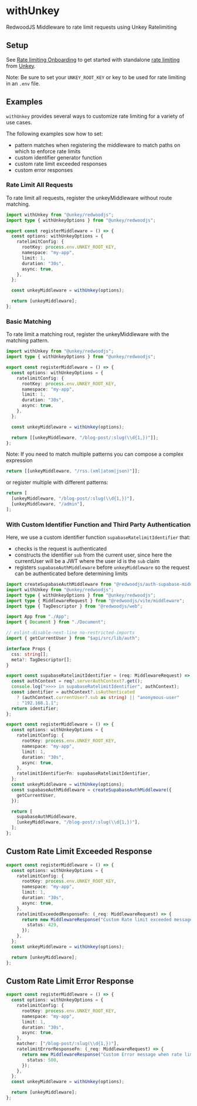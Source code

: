 # withUnkey

RedwoodJS Middleware to rate limit requests using Unkey Ratelimiting

## Setup

See [Rate limiting Onboarding](https://www.unkey.com/docs/onboarding/onboarding-ratelimiting) to get started with standalone [rate limiting](https://www.unkey.com/docs/apis/features/ratelimiting) from [Unkey](https://www.unkey.com).

Note: Be sure to set your `UNKEY_ROOT_KEY` or key to be used for rate limiting in an `.env` file.

## Examples

`withUnkey` provides several ways to customize rate limiting for a variety of use cases.

The following examples sow how to set:

- pattern matches when registering the middleware to match paths on which to enforce rate limits
- custom identifier generator function
- custom rate limit exceeded responses
- custom error responses

### Rate Limit All Requests

To rate limit all requests, register the unkeyMiddleware without route matching.

```ts file="web/src/entry.server.tsx"
import withUnkey from "@unkey/redwoodjs";
import type { withUnkeyOptions } from "@unkey/redwoodjs";

export const registerMiddleware = () => {
  const options: withUnkeyOptions = {
    ratelimitConfig: {
      rootKey: process.env.UNKEY_ROOT_KEY,
      namespace: "my-app",
      limit: 1,
      duration: "30s",
      async: true,
    },
  };

  const unkeyMiddleware = withUnkey(options);

  return [unkeyMiddleware];
};
```

### Basic Matching

To rate limit a matching rout, register the unkeyMiddleware with the matching pattern.

```ts file="web/src/entry.server.tsx"
import withUnkey from "@unkey/redwoodjs";
import type { withUnkeyOptions } from "@unkey/redwoodjs";

export const registerMiddleware = () => {
  const options: withUnkeyOptions = {
    ratelimitConfig: {
      rootKey: process.env.UNKEY_ROOT_KEY,
      namespace: "my-app",
      limit: 1,
      duration: "30s",
      async: true,
    },
  };

  const unkeyMiddleware = withUnkey(options);

  return [[unkeyMiddleware, "/blog-post/:slug(\\d{1,})"]];
};
```

Note: If you need to match multiple patterns you can compose a complex expression

```ts
return [[unkeyMiddleware, "/rss.(xml|atom|json)"]];
```

or register multiple with different patterns:

```ts
return [
  [unkeyMiddleware, "/blog-post/:slug(\\d{1,})"],
  [unkeyMiddleware, "/admin"],
];
```

### With Custom Identifier Function and Third Party Authentication

Here, we use a custom identifier function `supabaseRatelimitIdentifier` that:

- checks is the request is authenticated
- constructs the identifier `sub` from the current user, since here the currentUser will be a JWT where the user id is the `sub` claim
- registers `supabaseAuthMiddleware` before `unkeyMiddleware` so the request can be authenticated before determining limits

```ts file="web/src/entry.server.ts"
import createSupabaseAuthMiddleware from "@redwoodjs/auth-supabase-middleware";
import withUnkey from "@unkey/redwoodjs";
import type { withUnkeyOptions } from "@unkey/redwoodjs";
import type { MiddlewareRequest } from "@redwoodjs/vite/middleware";
import type { TagDescriptor } from "@redwoodjs/web";

import App from "./App";
import { Document } from "./Document";

// eslint-disable-next-line no-restricted-imports
import { getCurrentUser } from "$api/src/lib/auth";

interface Props {
  css: string[];
  meta?: TagDescriptor[];
}

export const supabaseRatelimitIdentifier = (req: MiddlewareRequest) => {
  const authContext = req?.serverAuthContext?.get();
  console.log(">>>> in supabaseRatelimitIdentifier", authContext);
  const identifier = authContext?.isAuthenticated
    ? (authContext.currentUser?.sub as string) || "anonymous-user"
    : "192.168.1.1";
  return identifier;
};

export const registerMiddleware = () => {
  const options: withUnkeyOptions = {
    ratelimitConfig: {
      rootKey: process.env.UNKEY_ROOT_KEY,
      namespace: "my-app",
      limit: 1,
      duration: "30s",
      async: true,
    },
    ratelimitIdentifierFn: supabaseRatelimitIdentifier,
  };
  const unkeyMiddleware = withUnkey(options);
  const supabaseAuthMiddleware = createSupabaseAuthMiddleware({
    getCurrentUser,
  });

  return [
    supabaseAuthMiddleware,
    [unkeyMiddleware, "/blog-post/:slug(\\d{1,})"],
  ];
};
```

## Custom Rate Limit Exceeded Response

```ts
export const registerMiddleware = () => {
  const options: withUnkeyOptions = {
    ratelimitConfig: {
      rootKey: process.env.UNKEY_ROOT_KEY,
      namespace: "my-app",
      limit: 1,
      duration: "30s",
      async: true,
    },
    ratelimitExceededResponseFn: (_req: MiddlewareRequest) => {
      return new MiddlewareResponse("Custom Rate limit exceeded message", {
        status: 429,
      });
    },
  };
  const unkeyMiddleware = withUnkey(options);

  return [unkeyMiddleware];
};
```

## Custom Rate Limit Error Response

```ts
export const registerMiddleware = () => {
  const options: withUnkeyOptions = {
    ratelimitConfig: {
      rootKey: process.env.UNKEY_ROOT_KEY,
      namespace: "my-app",
      limit: 1,
      duration: "30s",
      async: true,
    },
    matcher: ["/blog-post/:slug(\\d{1,})"],
    ratelimitErrorResponseFn: (_req: MiddlewareRequest) => {
      return new MiddlewareResponse("Custom Error message when rate limiting", {
        status: 500,
      });
    },
  };
  const unkeyMiddleware = withUnkey(options);

  return [unkeyMiddleware];
};
```
